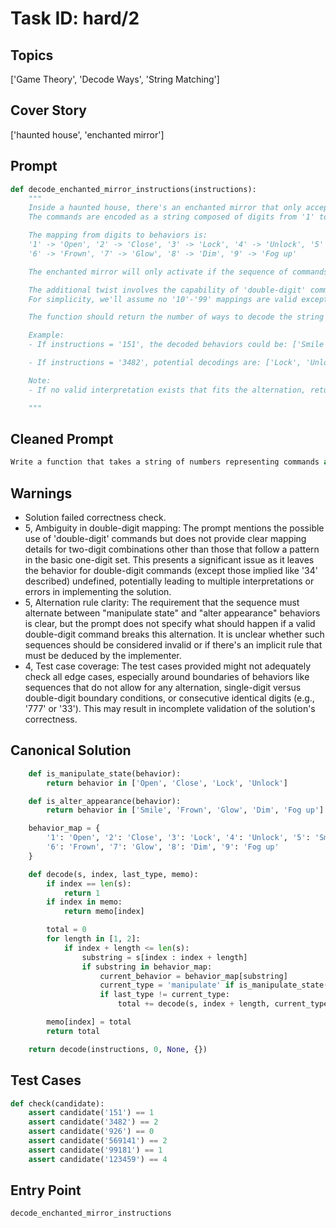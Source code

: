 # Task ID: hard/2

## Topics

['Game Theory', 'Decode Ways', 'String Matching']

## Cover Story

['haunted house', 'enchanted mirror']

## Prompt

```python
def decode_enchanted_mirror_instructions(instructions):
    """
    Inside a haunted house, there's an enchanted mirror that only accepts a string of commands that match a particular pattern.
    The commands are encoded as a string composed of digits from '1' to '9', each mapping uniquely to one of the behaviors the mirror can manifest.

    The mapping from digits to behaviors is:
    '1' -> 'Open', '2' -> 'Close', '3' -> 'Lock', '4' -> 'Unlock', '5' -> 'Smile',
    '6' -> 'Frown', '7' -> 'Glow', '8' -> 'Dim', '9' -> 'Fog up'

    The enchanted mirror will only activate if the sequence of commands can decode to a series of actions which alternate exactly between "manipulate state" (including Open, Close, Lock, Unlock) and "alter appearance" (including Smile, Frown, Glow, Dim, Fog up).

    The additional twist involves the capability of 'double-digit' commands, where patterns like '34' could be interpreted as 'Lock' followed by 'Unlock', or as 'Unlock' (a hypothetical behavior mapped by '34').
    For simplicity, we'll assume no '10'-'99' mappings are valid except those which directly follow a pattern in the basic one-digit set.

    The function should return the number of ways to decode the string such that the resultant behaviors alternate correctly between the two types.

    Example:
    - If instructions = '151', the decoded behaviors could be: ['Smile', 'Open'] or ['Smile', 'Frown', 'Open'], but only the first follows the correct alternation. Thus, the result would be 1.

    - If instructions = '3482', potential decodings are: ['Lock', 'Unlock', 'Dim'] and ['Unlock', 'Dim'], both of which correctly alternate, hence the result should be 2.

    Note:
    - If no valid interpretation exists that fits the alternation, return 0.

    """
```

## Cleaned Prompt

```python
Write a function that takes a string of numbers representing commands and maps it to behaviors (specifically alternating between state manipulation and appearance alteration). The function should return the number of valid ways to decode the string according to the provided mappings, considering both single-digit and certain double-digit combinations. Each decoded sequence must strictly alternate between the two types of behaviors.
```

## Warnings

- Solution failed correctness check.
- 5, Ambiguity in double-digit mapping: The prompt mentions the possible use of 'double-digit' commands but does not provide clear mapping details for two-digit combinations other than those that follow a pattern in the basic one-digit set. This presents a significant issue as it leaves the behavior for double-digit commands (except those implied like '34' described) undefined, potentially leading to multiple interpretations or errors in implementing the solution.
- 5, Alternation rule clarity: The requirement that the sequence must alternate between "manipulate state" and "alter appearance" behaviors is clear, but the prompt does not specify what should happen if a valid double-digit command breaks this alternation. It is unclear whether such sequences should be considered invalid or if there's an implicit rule that must be deduced by the implementer.
- 4, Test case coverage: The test cases provided might not adequately check all edge cases, especially around boundaries of behaviors like sequences that do not allow for any alternation, single-digit versus double-digit boundary conditions, or consecutive identical digits (e.g., '777' or '33'). This may result in incomplete validation of the solution's correctness.

## Canonical Solution

```python
    def is_manipulate_state(behavior):
        return behavior in ['Open', 'Close', 'Lock', 'Unlock']

    def is_alter_appearance(behavior):
        return behavior in ['Smile', 'Frown', 'Glow', 'Dim', 'Fog up']

    behavior_map = {
        '1': 'Open', '2': 'Close', '3': 'Lock', '4': 'Unlock', '5': 'Smile',
        '6': 'Frown', '7': 'Glow', '8': 'Dim', '9': 'Fog up'
    }

    def decode(s, index, last_type, memo):
        if index == len(s):
            return 1
        if index in memo:
            return memo[index]

        total = 0
        for length in [1, 2]:
            if index + length <= len(s):
                substring = s[index : index + length]
                if substring in behavior_map:
                    current_behavior = behavior_map[substring]
                    current_type = 'manipulate' if is_manipulate_state(current_behavior) else 'alter'
                    if last_type != current_type:
                        total += decode(s, index + length, current_type, memo)

        memo[index] = total
        return total

    return decode(instructions, 0, None, {})
```

## Test Cases

```python
def check(candidate):
    assert candidate('151') == 1
    assert candidate('3482') == 2
    assert candidate('926') == 0
    assert candidate('569141') == 2
    assert candidate('99181') == 1
    assert candidate('123459') == 4
```

## Entry Point

`decode_enchanted_mirror_instructions`

